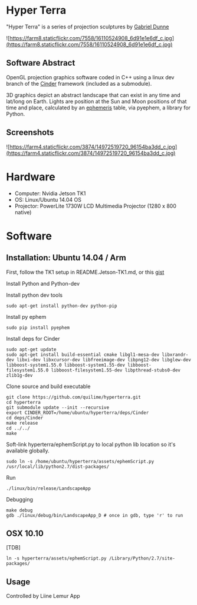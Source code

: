 # Hyper Terra

"Hyper Terra" is a series of projection sculptures by [Gabriel Dunne](http://gabrieldunne.com)

![https://farm8.staticflickr.com/7558/16110524908_6d91e1e6df_c.jpg](https://farm8.staticflickr.com/7558/16110524908_6d91e1e6df_c.jpg)

## Software Abstract

OpenGL projection graphics software coded in C++ using a linux dev branch of the [Cinder](http://libcinder.org/) framework (included as a submodule). 

3D graphics depict an abstract landscape that can exist in any time and lat/long on Earth. Lights are position at the Sun and Moon positions of that time and place, calculated by an [ephemeris](http://en.wikipedia.org/wiki/Ephemeris) table, via pyephem, a library for Python.

## Screenshots

![https://farm4.staticflickr.com/3874/14972519720_96154ba3dd_c.jpg](https://farm4.staticflickr.com/3874/14972519720_96154ba3dd_c.jpg)


# Hardware

- Computer: Nvidia Jetson TK1 
- OS: Linux/Ubuntu 14.04 OS
- Projector: PowerLite 1730W LCD Multimedia Projector (1280 x 800 native)

# Software

## Installation: Ubuntu 14.04 / Arm

First, follow the TK1 setup in README.Jetson-TK1.md, or this [gist](https://gist.github.com/quilime/0104aa2268cd8e5f0a51)

Install Python and Python-dev

Install python dev tools

    sudo apt-get install python-dev python-pip
    
Install py ephem

    sudo pip install pyephem               

Install deps for Cinder

    sudo apt-get update
    sudo apt-get install build-essential cmake libgl1-mesa-dev libxrandr-dev libxi-dev libxcursor-dev libfreeimage-dev libpng12-dev libglew-dev libboost-system1.55.0 libboost-system1.55-dev libboost-filesystem1.55.0 libboost-filesystem1.55-dev libpthread-stubs0-dev zlib1g-dev

Clone source and build executable

    git clone https://github.com/quilime/hyperterra.git
    cd hyperterra
    git submodule update --init --recursive
    export CINDER_ROOT=/home/ubuntu/hyperterra/deps/Cinder
    cd deps/Cinder 
    make release
    cd ../../
    make

Soft-link hyperterra/ephemScript.py to local python lib location so it's available globally.

    sudo ln -s /home/ubuntu/hyperterra/assets/ephemScript.py /usr/local/lib/python2.7/dist-packages/
    
Run

    ./linux/bin/release/LandscapeApp
    
Debugging
    
    make debug
    gdb ./linux/debug/bin/LandscapeApp_D # once in gdb, type 'r' to run

## OSX 10.10

[TDB]
    
    ln -s hyperterra/assets/ephemScript.py /Library/Python/2.7/site-packages/


    
## Usage

Controlled by Liine Lemur App
